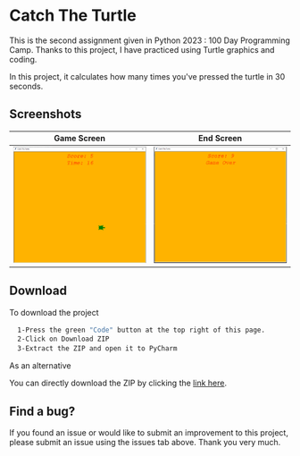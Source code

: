 
# Catch The Turtle

This is the second assignment given in Python 2023 : 100 Day Programming Camp. Thanks to this project, I have practiced using Turtle graphics and coding.

In this project, it calculates how many times you've pressed the turtle in 30 seconds.




## Screenshots

Game Screen | End Screen  
 --- | --- |  
![](https://github.com/BerkErdgn/CatchTheTurtle-second-assignment-100-Day-Programming-Camp/blob/main/sc/1.PNG?raw=true) |![](https://github.com/BerkErdgn/CatchTheTurtle-second-assignment-100-Day-Programming-Camp/blob/main/sc/2.PNG?raw=true)




## Download  

To download the project

```bash 
  1-Press the green "Code" button at the top right of this page.
  2-Click on Download ZIP
  3-Extract the ZIP and open it to PyCharm
```
As an alternative

You can directly download the ZIP by clicking the [link here](https://github.com/BerkErdgn/CatchTheTurtle-second-assignment-100-Day-Programming-Camp/archive/refs/heads/main.zip).
## Find a bug?

If you found an issue or would like to submit an improvement to this project, please submit an issue using the issues tab above.
Thank you very much.
